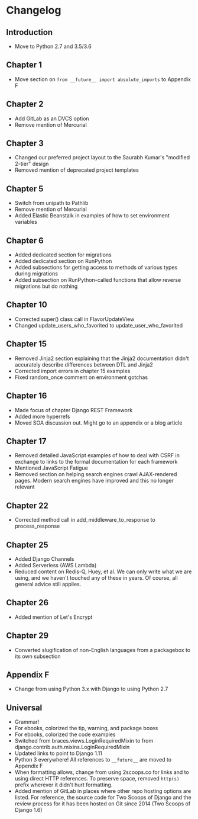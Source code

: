# Changelog

## Introduction

* Move to Python 2.7 and 3.5/3.6

## Chapter 1

* Move section on `from __future__ import absolute_imports` to Appendix F

## Chapter 2

* Add GitLab as an DVCS option
* Remove mention of Mercurial

## Chapter 3

* Changed our preferred project layout to the Saurabh Kumar's "modified 2-tier" design
* Removed mention of deprecated project templates

## Chapter 5

* Switch from unipath to Pathlib
* Remove mention of Mercurial
* Added Elastic Beanstalk in examples of how to set environment variables

## Chapter 6

* Added dedicated section for migrations
* Added dedicated section on RunPython
* Added subsections for getting access to methods of various types during migrations
* Added subsection on RunPython-called functions that allow reverse migrations but do nothing

## Chapter 10

* Corrected super() class call in FlavorUpdateView
* Changed update_users_who_favorited to update_user_who_favorited

## Chapter 15

* Removed Jinja2 section explaining that the Jinja2 documentation didn't accurately describe differences between DTL and Jinja2
* Corrected import errors in chapter 15 examples
* Fixed random_once comment on environment gotchas

## Chapter 16

* Made focus of chapter Django REST Framework
* Added more hyperrefs
* Moved SOA discussion out. Might go to an appendix or a blog article

## Chapter 17

* Removed detailed JavaScript examples of how to deal with CSRF in exchange to links to the formal documentation for each framework
* Mentioned JavaScript Fatigue
* Removed section on helping search engines crawl AJAX-rendered pages. Modern search engines have improved and this no longer relevant

## Chapter 22

* Corrected method call in add_middleware_to_response to process_response

## Chapter 25

* Added Django Channels
* Added Serverless (AWS Lambda)
* Reduced content on Redis-Q, Huey, et al. We can only write what we are using, and we haven't touched any of these in years. Of course, all general advice still applies.

## Chapter 26

* Added mention of Let's Encrypt

## Chapter 29

* Converted slugification of non-English languages from a packagebox to its own subsection

## Appendix F

* Change from using Python 3.x with Django to using Python 2.7

## Universal

* Grammar!
* For ebooks, colorized the tip, warning, and package boxes
* For ebooks, colorized the code examples
* Switched from braces.views.LoginRequiredMixin to from django.contrib.auth.mixins.LoginRequiredMixin
* Updated links to point to Django 1.11
* Python 3 everywhere! All references to `__future__` are moved to Appendix F
* When formatting allows, change from using 2scoops.co for links and to using direct HTTP references. To preserve space, removed `http(s)` prefix wherever it didn't hurt formatting.
* Added mention of GitLab in places where other repo hosting options are listed. For reference, the source code for Two Scoops of Django and the review process for it has been hosted on Git since 2014 (Two Scoops of Django 1.6)
